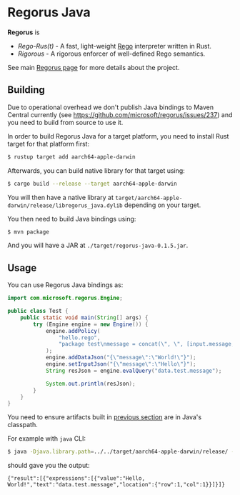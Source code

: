 # Regorus Java
<!-- Trivial change to trigger version bump test -->
**Regorus** is

  - *Rego*-*Rus(t)*  - A fast, light-weight [Rego](https://www.openpolicyagent.org/docs/latest/policy-language/)
   interpreter written in Rust.
  - *Rigorous* - A rigorous enforcer of well-defined Rego semantics.

See main [Regorus page](https://github.com/microsoft/regorus) for more details about the project.

## Building

Due to operational overhead we don't publish Java bindings to Maven Central
currently (see https://github.com/microsoft/regorus/issues/237) and you need to build from source to use it.

In order to build Regorus Java for a target platform, you need to install Rust target for that platform first:
```bash
$ rustup target add aarch64-apple-darwin
```

Afterwards, you can build native library for that target using:
```bash
$ cargo build --release --target aarch64-apple-darwin
```

You will then have a native library at `target/aarch64-apple-darwin/release/libregorus_java.dylib` depending on your target.

You then need to build Java bindings using:
```bash
$ mvn package
```

And you will have a JAR at `./target/regorus-java-0.1.5.jar`.

## Usage

You can use Regorus Java bindings as:

```java
import com.microsoft.regorus.Engine;

public class Test {
    public static void main(String[] args) {
        try (Engine engine = new Engine()) {
            engine.addPolicy(
                "hello.rego",
                "package test\nmessage = concat(\", \", [input.message, data.message])"
            );
            engine.addDataJson("{\"message\":\"World!\"}");
            engine.setInputJson("{\"message\":\"Hello\"}");
            String resJson = engine.evalQuery("data.test.message");

            System.out.println(resJson);
        }
    }
}
```

You need to ensure artifacts built in [previous section](#building) are in Java's classpath.

For example with `java` CLI:
```bash
$ java -Djava.library.path=../../target/aarch64-apple-darwin/release/ -cp target/regorus-java-0.1.5.jar Test.java
```

should gave you the output:
```
{"result":[{"expressions":[{"value":"Hello, World!","text":"data.test.message","location":{"row":1,"col":1}}]}]}
```
